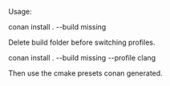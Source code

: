 Usage:

conan install . --build missing

Delete build folder before switching profiles.

conan install . --build missing --profile clang

Then use the cmake presets conan generated.